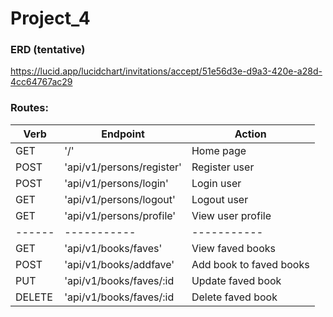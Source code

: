 # Project_4

### ERD (tentative)

https://lucid.app/lucidchart/invitations/accept/51e56d3e-d9a3-420e-a28d-4cc64767ac29

### Routes:


| Verb | Endpoint | Action |
| ----------- | ----------- | ----------- |
| GET | '/' | Home page |
| POST | 'api/v1/persons/register' | Register user |
| POST | 'api/v1/persons/login' | Login user |
| GET | 'api/v1/persons/logout' | Logout user |
| GET | 'api/v1/persons/profile' | View user profile |
| ------ | ----------- | ----------- |
| GET | 'api/v1/books/faves' | View faved books |
| POST | 'api/v1/books/addfave' | Add book to faved books |
| PUT | 'api/v1/books/faves/:id | Update faved book |
| DELETE | 'api/v1/books/faves/:id | Delete faved book |

